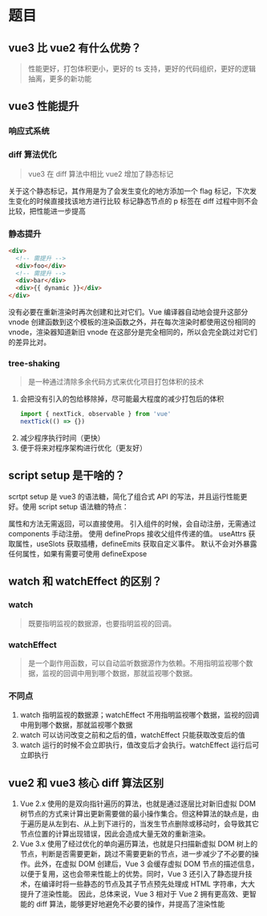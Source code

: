 # 题目

## vue3 比 vue2 有什么优势？

> 性能更好，打包体积更小，更好的 ts 支持，更好的代码组织，更好的逻辑抽离，更多的新功能

## vue3 性能提升

### 响应式系统

### diff 算法优化

> vue3 在 diff 算法中相比 vue2 增加了静态标记

关于这个静态标记，其作用是为了会发生变化的地方添加一个 flag 标记，下次发生变化的时候直接找该地方进行比较
标记静态节点的 p 标签在 diff 过程中则不会比较，把性能进一步提高

### 静态提升

```html
<div>
  <!-- 需提升 -->
  <div>foo</div>
  <!-- 需提升 -->
  <div>bar</div>
  <div>{{ dynamic }}</div>
</div>
```

没有必要在重新渲染时再次创建和比对它们。Vue 编译器自动地会提升这部分 vnode 创建函数到这个模板的渲染函数之外，并在每次渲染时都使用这份相同的 vnode，渲染器知道新旧 vnode 在这部分是完全相同的，所以会完全跳过对它们的差异比对。

### tree-shaking

> 是一种通过清除多余代码方式来优化项目打包体积的技术

1. 会把没有引入的包给移除掉，尽可能最大程度的减少打包后的体积
   ```js
   import { nextTick, observable } from 'vue'
   nextTick(() => {})
   ```
2. 减少程序执行时间（更快）
3. 便于将来对程序架构进行优化（更友好）

## script setup 是干啥的？

scrtpt setup 是 vue3 的语法糖，简化了组合式 API 的写法，并且运行性能更好。使用 script setup 语法糖的特点：

属性和方法无需返回，可以直接使用。
引入组件的时候，会自动注册，无需通过 components 手动注册。
使用 defineProps 接收父组件传递的值。
useAttrs 获取属性，useSlots 获取插槽，defineEmits 获取自定义事件。
默认不会对外暴露任何属性，如果有需要可使用 defineExpose

## watch 和 watchEffect 的区别？

### watch

> 既要指明监视的数据源，也要指明监视的回调。

### watchEffect

> 是一个副作用函数，可以自动监听数据源作为依赖。不用指明监视哪个数据，监视的回调中用到哪个数据，那就监视哪个数据。

### 不同点

1. watch 指明监视的数据源；watchEffect 不用指明监视哪个数据，监视的回调中用到哪个数据，那就监视哪个数据
2. watch 可以访问改变之前和之后的值，watchEffect 只能获取改变后的值
3. watch 运行的时候不会立即执行，值改变后才会执行。watchEffect 运行后可立即执行

## vue2 和 vue3 核心 diff 算法区别

1. Vue 2.x 使用的是双向指针遍历的算法，也就是通过逐层比对新旧虚拟 DOM 树节点的方式来计算出更新需要做的最小操作集合。但这种算法的缺点是，由于遍历是从左到右、从上到下进行的，当发生节点删除或移动时，会导致其它节点位置的计算出现错误，因此会造成大量无效的重新渲染。
2. Vue 3.x 使用了经过优化的单向遍历算法，也就是只扫描新虚拟 DOM 树上的节点，判断是否需要更新，跳过不需要更新的节点，进一步减少了不必要的操作。此外，在虚拟 DOM 创建后，Vue 3 会缓存虚拟 DOM 节点的描述信息，以便于复用，这也会带来性能上的优势。同时，Vue 3 还引入了静态提升技术，在编译时将一些静态的节点及其子节点预先处理成 HTML 字符串，大大提升了渲染性能。
   因此，总体来说，Vue 3 相对于 Vue 2 拥有更高效、更智能的 diff 算法，能够更好地避免不必要的操作，并提高了渲染性能
